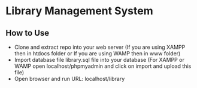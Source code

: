 # Library Management System

## How to Use

* Clone and extract repo into your web server (If you are using XAMPP then in htdocs  folder or If you are using WAMP then in www folder)
* Import database file library.sql file into your database (For XAMPP or WAMP open localhost/phpmyadmin and click on import and upload this file)
* Open browser and run URL: localhost/library

